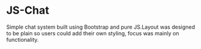 # JS-Chat
Simple chat system built using Bootstrap and pure JS.Layout was designed to be plain so users could add their own styling, focus was mainly on functionality.  
